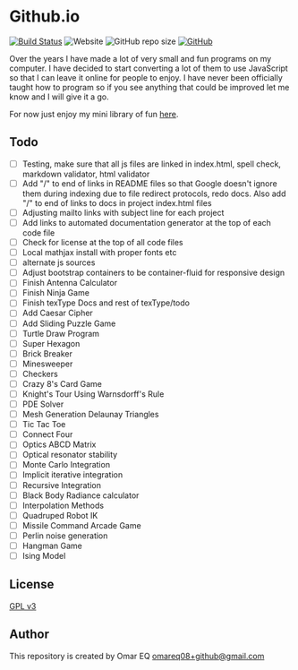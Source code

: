 # Github.io

[![Build Status](https://travis-ci.com/omareq/omareq.github.io.svg?branch=master)](https://app.travis-ci.com/github/omareq/omareq.github.io)
![Website](https://img.shields.io/website?url=https%3A%2F%2Fomareq.github.io)
![GitHub repo size](https://img.shields.io/github/repo-size/omareq/omareq.github.io)
[![GitHub](https://img.shields.io/github/license/omareq/omareq.github.io)](https://www.gnu.org/licenses/gpl-3.0.html)

Over the years I have made a lot of very small and fun programs on my computer.  I have decided to start converting a lot of them to use JavaScript so that I can leave it online for people to enjoy.  I have never been officially taught how to program so if you see anything that could be improved let me know and I will give it a go.

For now just enjoy my mini library of fun [here](https://omareq.github.io/).

## Todo

- [ ]   Testing, make sure that all js files are linked in index.html, spell check, markdown validator, html validator
- [ ]   Add "/" to end of links in README files so that Google doesn't ignore them during indexing due to file redirect protocols, redo docs.  Also add "/" to end of links to docs in project index.html files
- [ ]   Adjusting mailto links with subject line for each project
- [ ]   Add links to automated documentation generator at the top of each code file
- [ ]   Check for license at the top of all code files
- [ ]   Local mathjax install with proper fonts etc
- [ ]   alternate js sources
- [ ]   Adjust bootstrap containers to be container-fluid for responsive design
- [ ]	Finish Antenna Calculator
- [ ]	Finish Ninja Game
- [ ]   Finish texType Docs and rest of texType/todo
- [ ]   Add Caesar Cipher
- [ ]	Add Sliding Puzzle Game
- [ ]	Turtle Draw Program
- [ ]	Super Hexagon
- [ ]	Brick Breaker
- [ ]	Minesweeper
- [ ]	Checkers
- [ ]	Crazy 8's Card Game
- [ ]	Knight's Tour Using Warnsdorff's Rule
- [ ]	PDE Solver
- [ ]	Mesh Generation Delaunay Triangles
- [ ]	Tic Tac Toe
- [ ]	Connect Four
- [ ]   Optics ABCD Matrix
- [ ]   Optical resonator stability
- [ ]   Monte Carlo Integration
- [ ]   Implicit iterative integration
- [ ]   Recursive Integration
- [ ]   Black Body Radiance calculator
- [ ]   Interpolation Methods
- [ ]   Quadruped Robot IK
- [ ]   Missile Command Arcade Game
- [ ]   Perlin noise generation
- [ ]   Hangman Game
- [ ]   Ising Model

## License

[GPL v3](https://www.gnu.org/licenses/gpl-3.0.html)

## Author

This repository is created by Omar EQ [omareq08+github@gmail.com](mailto:omareq08+github@gmail.com)
